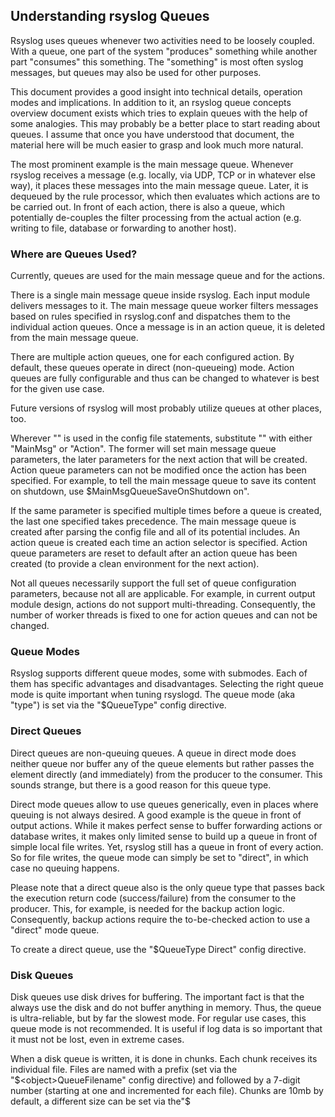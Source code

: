 ## Understanding rsyslog Queues

Rsyslog uses queues whenever two activities need to be loosely coupled. With a queue, one part of the system "produces" something while another part "consumes" this something. The "something" is most often syslog messages, but queues may also be used for other purposes.

This document provides a good insight into technical details, operation modes and implications. In addition to it, an rsyslog queue concepts overview document exists which tries to explain queues with the help of some analogies. This may probably be a better place to start reading about queues. I assume that once you have understood that document, the material here will be much easier to grasp and look much more natural.

The most prominent example is the main message queue. Whenever rsyslog receives a message (e.g. locally, via UDP, TCP or in whatever else way), it places these messages into the main message queue. Later, it is dequeued by the rule processor, which then evaluates which actions are to be carried out. In front of each action, there is also a queue, which potentially de-couples the filter processing from the actual action (e.g. writing to file, database or forwarding to another host).

### Where are Queues Used?

Currently, queues are used for the main message queue and for the actions.

There is a single main message queue inside rsyslog. Each input module delivers messages to it. The main message queue worker filters messages based on rules specified in rsyslog.conf and dispatches them to the individual action queues. Once a message is in an action queue, it is deleted from the main message queue.

There are multiple action queues, one for each configured action. By default, these queues operate in direct (non-queueing) mode. Action queues are fully configurable and thus can be changed to whatever is best for the given use case.

Future versions of rsyslog will most probably utilize queues at other places, too.

Wherever "<object>"  is used in the config file statements, substitute "<object>" with either "MainMsg" or "Action". The former will set main message queue parameters, the later parameters for the next action that will be created. Action queue parameters can not be modified once the action has been specified. For example, to tell the main message queue to save its content on shutdown, use $MainMsgQueueSaveOnShutdown on".

If the same parameter is specified multiple times before a queue is created, the last one specified takes precedence. The main message queue is created after parsing the config file and all of its potential includes. An action queue is created each time an action selector is specified. Action queue parameters are reset to default after an action queue has been created (to provide a clean environment for the next action).

Not all queues necessarily support the full set of queue configuration parameters, because not all are applicable. For example, in current output module design, actions do not support multi-threading. Consequently, the number of worker threads is fixed to one for action queues and can not be changed.

### Queue Modes

Rsyslog supports different queue modes, some with submodes. Each of them has specific advantages and disadvantages. Selecting the right queue mode is quite important when tuning rsyslogd. The queue mode (aka "type") is set via the "$<object>QueueType" config directive.

### Direct Queues ###
Direct queues are non-queuing queues. A queue in direct mode does neither queue nor buffer any of the queue elements but rather passes the element directly (and immediately) from the producer to the consumer. This sounds strange, but there is a good reason for this queue type.

Direct mode queues allow to use queues generically, even in places where queuing is not always desired. A good example is the queue in front of output actions. While it makes perfect sense to buffer forwarding actions or database writes, it makes only limited sense to build up a queue in front of simple local file writes. Yet, rsyslog still has a queue in front of every action. So for file writes, the queue mode can simply be set to "direct", in which case no queuing happens.

Please note that a direct queue also is the only queue type that passes back the execution return code (success/failure) from the consumer to the producer. This, for example, is needed for the backup action logic. Consequently, backup actions require the to-be-checked action to use a "direct" mode queue.

To create a direct queue, use the "$<object>QueueType Direct" config directive.

### Disk Queues ###
Disk queues use disk drives for buffering. The important fact is that the always use the disk and do not buffer anything in memory. Thus, the queue is ultra-reliable, but by far the slowest mode. For regular use cases, this queue mode is not recommended. It is useful if log data is so important that it must not be lost, even in extreme cases.

When a disk queue is written, it is done in chunks. Each chunk receives its individual file. Files are named with a prefix (set via the "$<object>QueueFilename" config directive) and followed by a 7-digit number (starting at one and incremented for each file). Chunks are 10mb by default, a different size can be set via the"$<object>QueueMaxFileSize" config directive. Note that the size limit is not a sharp one: rsyslog always writes one complete queue entry, even if it violates the size limit. So chunks are actually a little but (usually less than 1k) larger then the configured size. Each chunk also has a different size for the same reason. If you observe different chunk sizes, you can relax: this is not a problem.

Writing in chunks is used so that processed data can quickly be deleted and is free for other uses - while at the same time keeping no artificial upper limit on disk space used. If a disk quota is set (instructions further below), be sure that the quota/chunk size allows at least two chunks to be written. Rsyslog currently does not check that and will fail miserably if a single chunk is over the quota.

Creating new chunks costs performance but provides quicker ability to free disk space. The 10mb default is considered a good compromise between these two. However, it may make sense to adapt these settings to local policies. For example, if a disk queue is written on a dedicated 200gb disk, it may make sense to use a 2gb (or even larger) chunk size.

Please note, however, that the disk queue by default does not update its housekeeping structures every time it writes to disk. This is for performance reasons. In the event of failure, data will still be lost (except when manually is mangled with the file structures). However, disk queues can be set to write bookkeeping information on checkpoints (every n records), so that this can be made ultra-reliable, too. If the checkpoint interval is set to one, no data can be lost, but the queue is exceptionally slow.

Each queue can be placed on a different disk for best performance and/or isolation. This is currently selected by specifying different $WorkDirectory config directives before the queue creation statement.

To create a disk queue, use the "$<object>QueueType Disk" config directive. Checkpoint intervals can be specified via "$<object>QueueCheckpointInterval", with 0 meaning no checkpoints. Note that disk-based queues can be made very reliable by issuing a (f)sync after each write operation. Starting with version 4.3.2, this can be requested via "<object>QueueSyncQueueFiles on/off with the default being off. Activating this option has a performance penalty, so it should not be turned on without reason.

### In-Memory Queues ###
In-memory queue mode is what most people have on their mind when they think about computing queues. Here, the enqueued data elements are held in memory. Consequently, in-memory queues are very fast. But of course, they do not survive any program or operating system abort (what usually is tolerable and unlikely). Be sure to use an UPS if you use in-memory mode and your log data is important to you. Note that even in-memory queues may hold data for an infinite amount of time when e.g. an output destination system is down and there is no reason to move the data out of memory (lying around in memory for an extended period of time is NOT a reason). Pure in-memory queues can't even store queue elements anywhere else than in core memory.

There exist two different in-memory queue modes: LinkedList and FixedArray. Both are quite similar from the user's point of view, but utilize different algorithms.

A FixedArray queue uses a fixed, pre-allocated array that holds pointers to queue elements. The majority of space is taken up by the actual user data elements, to which the pointers in the array point. The pointer array itself is comparatively small. However, it has a certain memory footprint even if the queue is empty. As there is no need to dynamically allocate any housekeeping structures, FixedArray offers the best run time performance (uses the least CPU cycle). FixedArray is best if there is a relatively low number of queue elements expected and performance is desired. It is the default mode for the main message queue (with a limit of 10,000 elements).

A LinkedList queue is quite the opposite. All housekeeping structures are dynamically allocated (in a linked list, as its name implies). This requires somewhat more runtime processing overhead, but ensures that memory is only allocated in cases where it is needed. LinkedList queues are especially well-suited for queues where only occasionally a than-high number of elements need to be queued. A use case may be occasional message burst. Memory permitting, it could be limited to e.g. 200,000 elements which would take up only memory if in use. A FixedArray queue may have a too large static memory footprint in such cases.

In general, it is advised to use LinkedList mode if in doubt. The processing overhead compared to FixedArray is low and may be outweigh by the reduction in memory use. Paging in most-often-unused pointer array pages can be much slower than dynamically allocating them.

To create an in-memory queue, use the "$<object>QueueType LinkedList" or  "$<object>QueueType FixedArray" config directive.

### Disk-Assisted Memory Queues ###
If a disk queue name is defined for in-memory queues (via $<object>QueueFileName), they automatically become "disk-assisted" (DA). In that mode, data is written to disk (and read back) on an as-needed basis.

Actually, the regular memory queue (called the "primary queue") and a disk queue (called the "DA queue") work in tandem in this mode. Most importantly, the disk queue is activated if the primary queue is full or needs to be persisted on shutdown. Disk-assisted queues combine the advantages of pure memory queues with those of  pure disk queues. Under normal operations, they are very fast and messages will never touch the disk. But if there is need to, an unlimited amount of messages can be buffered (actually limited by free disk space only) and data can be persisted between rsyslogd runs.

With a DA-queue, both disk-specific and in-memory specific configuration parameters can be set. From the user's point of view, think of a DA queue like a "super-queue" which does all within a single queue [from the code perspective, there is some specific handling for this case, so it is actually much like a single object].

DA queues are typically used to de-couple potentially long-running and unreliable actions (to make them reliable). For example, it is recommended to use a disk-assisted linked list in-memory queue in front of each database and "send via tcp" action. Doing so makes these actions reliable and de-couples their potential low execution speed from the rest of your rules (e.g. the local file writes). There is a howto on massive database inserts which nicely describes this use case. It may even be a good read if you do not intend to use databases.

With DA queues, we do not simply write out everything to disk and then run as a disk queue once the in-memory queue is full. A much smarter algorithm is used, which involves a "high watermark" and a "low watermark". Both specify numbers of queued items. If the queue size reaches high watermark elements, the queue begins to write data elements to disk. It does so until it reaches the low water mark elements. At this point, it stops writing until either high water mark is reached again or the on-disk queue becomes empty, in which case the queue reverts back to in-memory mode, only. While holding at the low watermark, new elements are actually enqueued in memory. They are eventually written to disk, but only if the high water mark is ever reached again. If it isn't, these items never touch the disk. So even when a queue runs disk-assisted, there is in-memory data present (this is a big difference to pure disk queues!).

This algorithm prevents unnecessary disk writes, but also leaves some additional buffer space for message bursts. Remember that creating disk files and writing to them is a lengthy operation. It is too lengthy to e.g. block receiving UDP messages. Doing so would result in message loss. Thus, the queue initiates DA mode, but still is able to receive messages and enqueue them - as long as the maximum queue size is not reached. The number of elements between the high water mark and the maximum queue size serves as this "emergency buffer". Size it according to your needs, if traffic is very bursty you will probably need a large buffer here. Keep in mind, though, that under normal operations these queue elements will probably never be used. Setting the high water mark too low will cause disk-assistance to be turned on more often than actually needed.

The water marks can be set via the "$<object>QueueHighWatermark" and  "$<object>QueueHighWatermark" configuration file directives. Note that these are actual numbers, not precentages. Be sure they make sense (also in respect to "$<object>QueueSize"), as rsyslodg does currently not perform any checks on the numbers provided. It is easy to screw up the system here (yes, a feature enhancement request is filed ;)).

### Limiting the Queue Size

All queues, including disk queues, have a limit of the number of elements they can enqueue. This is set via the "$<object>QueueSize" config parameter. Note that the size is specified in number of enqueued elements, not their actual memory size. Memory size limits can not be set. A conservative assumption is that a single syslog messages takes up 512 bytes on average (in-memory, NOT on the wire, this *is* a difference).

Disk assisted queues are special in that they do not have any size limit. The enqueue an unlimited amount of elements. To prevent running out of space, disk and disk-assisted queues can be size-limited via the "$<object>QueueMaxDiskSpace" configuration parameter. If it is not set, the limit is only available free space (and reaching this limit is currently not very gracefully handled, so avoid running into it!). If a limit is set, the queue can not grow larger than it. Note, however, that the limit is approximate. The engine always writes complete records. As such, it is possible that slightly more than the set limit is used (usually less than 1k, given the average message size). Keeping strictly on the limit would be a performance hurt, and thus the design decision was to favour performance. If you don't like that policy, simply specify a slightly lower limit (e.g. 999,999K instead of 1G).

In general, it is a good idea to limit the pysical disk space even if you dedicate a whole disk to rsyslog. That way, you prevent it from running out of space (future version will have an auto-size-limit logic, that then kicks in in such situations).

### Worker Thread Pools

Each queue (except in "direct" mode) has an associated pool of worker threads. Worker threads carry out the action to be performed on the data elements enqueued. As an actual sample, the main message queue's worker task is to apply filter logic to each incoming message and enqueue them to the relevant output queues (actions).

Worker threads are started and stopped on an as-needed basis. On a system without activity, there may be no worker at all running. One is automatically started when a message comes in. Similarily, additional workers are started if the queue grows above a specific size. The "$<object>QueueWorkerThreadMinimumMessages"  config parameter controls worker startup. If it is set to the minimum number of elements that must be enqueued in order to justify a new worker startup. For example, let's assume it is set to 100. As long as no more than 100 messages are in the queue, a single worker will be used. When more than 100 messages arrive, a new worker thread is automatically started. Similarily, a third worker will be started when there are at least 300 messages, a forth when reaching 400 and so on.

It, however, does not make sense to have too many worker threads running in parall. Thus, the upper limit ca be set via "$<object>QueueWorkerThreads". If it, for example, is set to four, no more than four workers will ever be started, no matter how many elements are enqueued.

Worker threads that have been started are kept running until an inactivity timeout happens. The timeout can be set via "$<object>QueueWorkerTimeoutThreadShutdown" and is specified in milliseconds. If you do not like to keep the workers running, simply set it to 0, which means immediate timeout and thus immediate shutdown. But consider that creating threads involves some overhead, and this is why we keep them running. If you would like to never shutdown any worker threads, specify -1 for this parameter.

### Discarding Messages

If the queue reaches the so called "discard watermark" (a number of queued elements), less important messages can automatically be discarded. This is in an effort to save queue space for more important messages, which you even less like to loose. Please note that whenever there are more than "discard watermark" messages, both newly incoming as well as already enqueued low-priority messages are discarded. The algorithm discards messages newly coming in and those at the front of the queue.

The discard watermark is a last resort setting. It should be set sufficiently high, but low enough to allow for large message burst. Please note that it take effect immediately and thus shows effect promptly - but that doesn't help if the burst mainly consist of high-priority messages...

The discard watermark is set via the "$<object>QueueDiscardMark" directive. The priority of messages to be discarded is set via "$<object>QueueDiscardSeverity". This directive accepts both the usual textual severity as well as a numerical one. To understand it, you must be aware of the numerical severity values. They are defined in RFC 3164:

        Numerical         Severity
          Code

           0       Emergency: system is unusable
           1       Alert: action must be taken immediately
           2       Critical: critical conditions
           3       Error: error conditions
           4       Warning: warning conditions
           5       Notice: normal but significant condition
           6       Informational: informational messages
           7       Debug: debug-level messages
           
Anything of the specified severity and (numerically) above it is discarded. To turn message discarding off, simply specify the discard watermark to be higher than the queue size. An alternative is to specify the numerical value 8 as DiscardSeverity. This is also the default setting to prevent unintentional message loss. So if you would like to use message discarding, you need to set" $<object>QueueDiscardSeverity" to an actual value.

An interesting application is with disk-assisted queues: if the discard watermark is set lower than the high watermark, message discarding will start before the queue becomes disk-assisted. This may be a good thing if you would like to switch to disk-assisted mode only in cases where it is absolutely unavoidable and you prefer to discard less important messages first.

### Filled-Up Queues

If the queue has either reached its configured maximum number of entries or disk space, it is finally full. If so, rsyslogd throttles the data element submitter. If that, for example, is a reliable input (TCP, local log socket), that will slow down the message originator which is a good resolution for this scenario.

During throtteling, a disk-assisted queue continues to write to disk and messages are also discarded based on severity as well as regular dequeuing and processing continues. So chances are good the situation will be resolved by simply throttling. Note, though, that throtteling is highly undesirable for unreliable sources, like UDP message reception. So it is not a good thing to run into throtteling mode at all.

We can not hold processing infinitely, not even when throtteling. For example, throtteling the local log socket too long would cause the system at whole come to a standstill. To prevent this, rsyslogd times out after a configured period ("$<object>QueueTimeoutEnqueue", specified in milliseconds) if no space becomes available. As a last resort, it then discards the newly arrived message.

If you do not like throtteling, set the timeout to 0 - the message will then immediately be discarded. If you use a high timeout, be sure you know what you do. If a high main message queue enqueue timeout is set, it can lead to something like a complete hang of the system. The same problem does not apply to action queues.

### Rate Limiting

Rate limiting provides a way to prevent rsyslogd from processing things too fast. It can, for example, prevent overruning a receiver system.

Currently, there are only limited rate-limiting features available. The "$<object>QueueDequeueSlowdown"  directive allows to specify how long (in microseconds) dequeueing should be delayed. While simple, it still is powerful. For example, using a DequeueSlowdown delay of 1,000 microseconds on a UDP send action ensures that no more than 1,000 messages can be sent within a second (actually less, as there is also some time needed for the processing itself).

Processing Timeframes
Queues can be set to dequeue (process) messages only during certain timeframes. This is useful if you, for example, would like to transfer the bulk of messages only during off-peak hours, e.g. when you have only limited bandwidth on the network path the the central server.

Currently, only a single timeframe is supported and, even worse, it can only be specified by the hour. It is not hard to extend rsyslog's capabilities in this regard - it was just not requested so far. So if you need more fine-grained control, let us know and we'll probably implement it. There are two configuration directives, both should be used together or results are unpredictable:" $<object>QueueDequeueTimeBegin <hour>" and "$<object>QueueDequeueTimeEnd <hour>". The hour parameter must be specified in 24-hour format (so 10pm is 22). A use case for this parameter can be found in the rsyslog wiki.

### Performance

The locking involved with maintaining the queue has a potentially large performance impact. How large this is, and if it exists at all, depends much on the configuration and actual use case. However, the queue is able to work on so-called "batches" when dequeueing data elements. With batches, multiple data elements are dequeued at once (with a single locking call). The queue dequeues all available elements up to a configured upper limit (<object>DequeueBatchSize <number>). It is important to note that the actual upper limit is dictated by availability. The queue engine will never wait for a batch to fill. So even if a high upper limit is configured, batches may consist of fewer elements, even just one, if there are no more elements waiting in the queue.

Batching can improve performance considerably. Note, however, that it affects the order in which messages are passed to the queue worker threads, as each worker now receive as batch of messages. Also, the larger the batch size and the higher the maximum number of permitted worker threads, the more main memory is needed. For a busy server, large batch sizes (around 1,000 or even more elements) may be useful. Please note that with batching, the main memory must hold BatchSize * NumOfWorkers objects in memory (worst-case scenario), even if running in disk-only mode. So if you use the default 5 workers at the main message queue and set the batch size to 1,000, you need to be prepared that the main message queue holds up to 5,000 messages in main memory in addition to the configured queue size limits!

The queue object's default maximum batch size is eight, but there exists different defaults for the actual parts of rsyslog processing that utilize queues. So you need to check these object's defaults.

### Terminating Queues
Terminating a process sounds easy, but can be complex. Terminating a running queue is in fact the most complex operation a queue object can perform. You don't see that from a user's point of view, but its quite hard work for the developer to do everything in the right order.

The complexity arises when the queue has still data enqueued when it finishes. Rsyslog tries to preserve as much of it as possible. As a first measure, there is a regular queue time out ("$<object>QueueTimeoutShutdown", specified in milliseconds): the queue workers are given that time period to finish processing the queue.

If after that period there is still data in the queue, workers are instructed to finish the current data element and then terminate. This essentially means any other data is lost. There is another timeout ("$<object>QueueTimeoutActionCompletion", also specified in milliseconds) that specifies how long the workers have to finish the current element. If that timeout expires, any remaining workers are cancelled and the queue is brought down.

If you do not like to lose data on shutdown, the "$<object>QueueSaveOnShutdown" 
parameter can be set to "on". This requires either a disk or disk-assisted queue. 
If set, rsyslogd ensures that any queue elements are saved to disk before it terminates. 
This includes data elements there were begun being processed by workers that needed 
to be cancelled due to too-long processing. For a large queue, this operation may be lengthy. 
No timeout applies to a required shutdown save.

